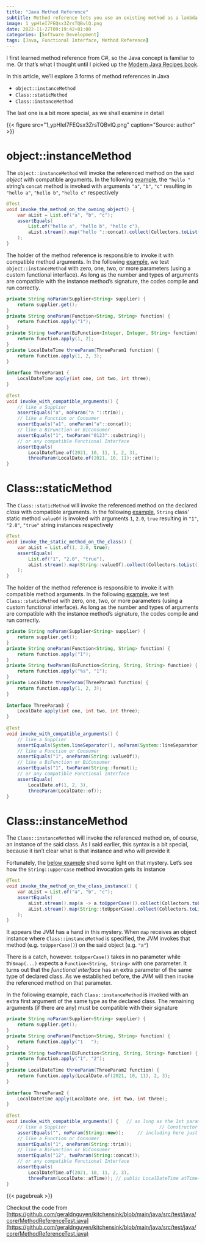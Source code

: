 ```yaml
---
title: "Java Method Reference"
subtitle: Method reference lets you use an existing method as a lambda as long as their signature (input & output) are compatible.
image: 1_ypHleI7FEQsx3ZrsTQBvlQ.png
date: 2022-11-27T09:19:42+01:00
categories: [Software Development]
tags: [Java, Functional Interface, Method Reference]
---
```


I first learned method reference from C#, so the Java concept is familiar to me. Or that’s what I thought until I picked up the [Modern Java Recipes book](https://www.oreilly.com/library/view/modern-java-recipes/9781491973165/).

In this article, we’ll explore 3 forms of method references in Java

*   `object::instanceMethod`
*   `Class::staticMethod`
*   `Class::instanceMethod`

The last one is a bit more special, as we shall examine in detail

{{< figure src="1_ypHleI7FEQsx3ZrsTQBvlQ.png" caption="Source: author" >}}


# object::instanceMethod

The `object::instanceMethod` will invoke the referenced method on the said _object_ with compatible arguments. In the following [example](https://github.com/geraldnguyen/kitchensink/blob/main/java/src/test/java/core/MethodReferenceTest.java#L49), the `"hello "` string’s `concat` method is invoked with arguments `"a"`, `"b"`, `"c"` resulting in `"hello a"`, `"hello b"`, `"hello c"` respectively

```java
@Test  
void invoke_the_method_on_the_owning_object() {  
    var aList = List.of("a", "b", "c");  
    assertEquals(  
        List.of("hello a", "hello b", "hello c"),  
        aList.stream().map("hello "::concat).collect(Collectors.toList())  
    );  
}
```

The holder of the method reference is responsible to invoke it with compatible method arguments. In the following [example](https://github.com/geraldnguyen/kitchensink/blob/main/java/src/test/java/core/MethodReferenceTest.java#L58), we test `object::instanceMethod` with zero, one, two, or more parameters (using a custom functional interface). As long as the number and types of arguments are compatible with the instance method’s signature, the codes compile and run correctly.

```java
private String noParam(Supplier<String> supplier) {  
    return supplier.get();  
}  
private String oneParam(Function<String, String> function) {  
    return function.apply("1");  
}  
private String twoParam(BiFunction<Integer, Integer, String> function) {  
    return function.apply(1, 2);  
}  
private LocalDateTime threeParam(ThreeParam1 function) {  
    return function.apply(1, 2, 3);  
}  
  
interface ThreeParam1 {  
    LocalDateTime apply(int one, int two, int three);  
}  
  
@Test  
void invoke_with_compatible_arguments() {  
    // like a Supplier  
    assertEquals("a", noParam("a "::trim));  
    // like a Function or Consumer  
    assertEquals("a1", oneParam("a"::concat));  
    // like a BiFunction or BiConsumer  
    assertEquals("1", twoParam("0123"::substring));  
    // or any compatible Functional Interface  
    assertEquals(  
        LocalDateTime.of(2021, 10, 11, 1, 2, 3),  
        threeParam(LocalDate.of(2021, 10, 11)::atTime));  
}
```

# Class::staticMethod

The `Class::staticMethod` will invoke the referenced method on the declared _class_ with compatible arguments. In the following [example](https://github.com/geraldnguyen/kitchensink/blob/main/java/src/test/java/core/MethodReferenceTest.java#L135), `String` class’ static method `valueOf` is invoked with arguments `1`, `2.0`, `true` resulting in `"1"`, `"2.0"`, `"true"` string instances respectively

```java
@Test  
void invoke_the_static_method_on_the_class() {  
    var aList = List.of(1, 2.0, true);  
    assertEquals(  
        List.of("1", "2.0", "true"),  
        aList.stream().map(String::valueOf).collect(Collectors.toList())  
    );  
}
```

The holder of the method reference is responsible to invoke it with compatible method arguments. In the following [example](https://github.com/geraldnguyen/kitchensink/blob/main/java/src/test/java/core/MethodReferenceTest.java#L144), we test `Class::staticMethod` with zero, one, two, or more parameters (using a custom functional interface). As long as the number and types of arguments are compatible with the instance method’s signature, the codes compile and run correctly.


```java
private String noParam(Supplier<String> supplier) {  
    return supplier.get();  
}  
private String oneParam(Function<String, String> function) {  
    return function.apply("1");  
}  
private String twoParam(BiFunction<String, String, String> function) {  
    return function.apply("%s", "1");  
}  
private LocalDate threeParam(ThreeParam3 function) {  
    return function.apply(1, 2, 3);  
}  
  
interface ThreeParam3 {  
    LocalDate apply(int one, int two, int three);  
}  
  
@Test  
void invoke_with_compatible_arguments() {  
    // like a Supplier  
    assertEquals(System.lineSeparator(), noParam(System::lineSeparator));  
    // like a Function or Consumer  
    assertEquals("1", oneParam(String::valueOf));  
    // like a BiFunction or BiConsumer  
    assertEquals("1", twoParam(String::format));  
    // or any compatible Functional Interface  
    assertEquals(  
        LocalDate.of(1, 2, 3),  
        threeParam(LocalDate::of));  
}
```

# Class::instanceMethod

The `Class::instanceMethod` will invoke the referenced method on, of course, an instance of the said class. As I said earlier, this syntax is a bit special, because it isn’t clear what is that instance and who will provide it

Fortunately, the [below example](https://github.com/geraldnguyen/kitchensink/blob/main/java/src/test/java/core/MethodReferenceTest.java#L92) shed some light on that mystery. Let’s see how the `String::uppercase` method invocation gets its instance

```java
@Test  
void invoke_the_method_on_the_class_instance() {  
    var aList = List.of("a", "b", "c");  
    assertEquals(  
        aList.stream().map(a -> a.toUpperCase()).collect(Collectors.toList()),  
        aList.stream().map(String::toUpperCase).collect(Collectors.toList())  
    );  
}
```

It appears the JVM has a hand in this mystery. When `map` receives an object instance where `Class::instanceMethod` is specified, the JVM invokes that method (e.g. `toUpperCase()`) on the said object (e.g. `"a"`)

There is a catch, however. `toUpperCase()` takes in no parameter while this`map(...)` expects a `Function<String, String>` with one parameter. It turns out that the _functional interface_ has an extra parameter of the same type of declared class. As we established before, the JVM will then invoke the referenced method on that parameter.

In the following example, each `Class::instanceMethod` is invoked with an extra first argument of the same type as the declared class. The remaining arguments (if there are any) must be compatible with their signature

```java
private String noParam(Supplier<String> supplier) {  
    return supplier.get();  
}  
private String oneParam(Function<String, String> function) {  
    return function.apply("1   ");  
}  
private String twoParam(BiFunction<String, String, String> function) {  
    return function.apply("1", "2");  
}  
private LocalDateTime threeParam(ThreeParam2 function) {  
    return function.apply(LocalDate.of(2021, 10, 11), 2, 3);  
}  
  
interface ThreeParam2 {  
    LocalDateTime apply(LocalDate one, int two, int three);  
}  
  
@Test  
void invoke_with_compatible_arguments() {   // as long as the 1st param is a class's instance  
    // like a Supplier                                  // Constructor is neither static nor instance  
    assertEquals("", noParam(String::new));     // including here just to complete 0, 1, 2, 3 params  
    // like a Function or Consumer  
    assertEquals("1", oneParam(String::trim));  
    // like a BiFunction or BiConsumer  
    assertEquals("12", twoParam(String::concat));  
    // or any compatible Functional Interface  
    assertEquals(  
        LocalDateTime.of(2021, 10, 11, 2, 3),  
        threeParam(LocalDate::atTime)); // public LocalDateTime atTime(int hour, int minute)  
}
```

{{< pagebreak >}}

Checkout the code from [https://github.com/geraldnguyen/kitchensink/blob/main/java/src/test/java/core/MethodReferenceTest.java](https://github.com/geraldnguyen/kitchensink/blob/main/java/src/test/java/core/MethodReferenceTest.java)